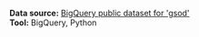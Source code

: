 **Data source:** [BigQuery public dataset for 'gsod'](https://cloud.google.com/bigquery/public-data)  
**Tool:** BigQuery, Python